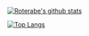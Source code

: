 [![Roterabe's github stats](https://github-readme-stats.vercel.app/api?username=kobaltoxid&show_icons=true&theme=radical)](https://github.com/anuraghazra/github-readme-stats)

[![Top Langs](https://github-readme-stats.vercel.app/api/top-langs/?username=kobaltoxid)](https://github.com/anuraghazra/github-readme-stats)

<!--
**kobaltoxid/kobaltoxid** is a ✨ _special_ ✨ repository because its `README.md` (this file) appears on your GitHub profile.
